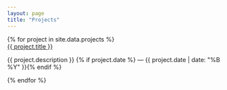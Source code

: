 ```yaml
---
layout: page
title: "Projects"
---
```


<div class="grid grid-cols-1 md:grid-cols-2 gap-16 py-8">
{% for project in site.data.projects %}
<div>
<a href="{{ project.link }}" class="block mb-1">{{ project.title }}</a>
 <p>{{ project.description }} {% if project.date %}<span class="text-gray-400"> &mdash;&nbsp;{{ project.date | date: "%B %Y" }}</span>{% endif %}</p>
 </div>
{% endfor %}
</div>
